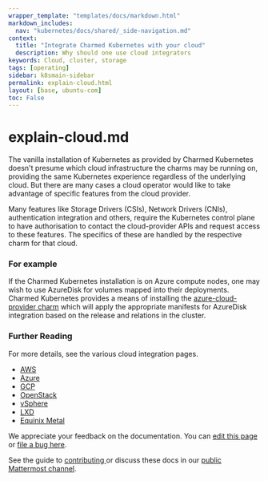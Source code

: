 ```yaml
---
wrapper_template: "templates/docs/markdown.html"
markdown_includes:
  nav: "kubernetes/docs/shared/_side-navigation.md"
context:
  title: "Integrate Charmed Kubernetes with your cloud"
  description: Why should one use cloud integrators
keywords: Cloud, cluster, storage
tags: [operating]
sidebar: k8smain-sidebar
permalink: explain-cloud.html
layout: [base, ubuntu-com]
toc: False
---
```

# explain-cloud.md


The vanilla installation of Kubernetes as provided by Charmed Kubernetes doesn't presume which cloud infrastructure the charms may be running on, providing the same Kubernetes experience regardless of the underlying cloud. But there are many cases a cloud operator would like to take advantage of specific features from the cloud provider.  

Many features like Storage Drivers (CSIs), Network Drivers (CNIs), authentication integration and others, require the Kubernetes control plane to have authorisation to contact the cloud-provider APIs and request access to these features. The specifics of these are handled by the respective charm for that cloud. 

### For example

If the Charmed Kubernetes installation is on Azure compute nodes, one may wish to use AzureDisk for volumes mapped into their deployments. Charmed Kubernetes provides a means of installing the [azure-cloud-provider charm](https://charmhub.io/azure-cloud-provider) which will apply the appropriate manifests for AzureDisk integration based on the release and relations in the cluster.

### Further Reading
For more details, see the various cloud integration pages.

- [AWS](/kubernetes/docs/aws-integration)
- [Azure](/kubernetes/docs/azure-integration)
- [GCP](/kubernetes/docs/gcp-integration)
- [OpenStack](/kubernetes/docs/openstack-integration)
- [vSphere](/kubernetes/docs/vsphere-integration)
- [LXD](/kubernetes/docs/install-local)
- [Equinix Metal](/kubernetes/docs/equinix)


<!-- FEEDBACK -->
<div class="p-notification--information">
  <div class="p-notification__content">
    <p class="p-notification__message">We appreciate your feedback on the documentation. You can
    <a href="https://github.com/charmed-kubernetes/kubernetes-docs/edit/main/pages/k8s/how-to-clouds.md" >edit this page</a>
    or
    <a href="https://github.com/charmed-kubernetes/kubernetes-docs/issues/new">file a bug here</a>.</p>
    <p>See the guide to <a href="/kubernetes/docs/how-to-contribute"> contributing </a> or discuss these docs in our <a href="https://chat.charmhub.io/charmhub/channels/kubernetes"> public Mattermost channel</a>.</p>
  </div>
</div>
